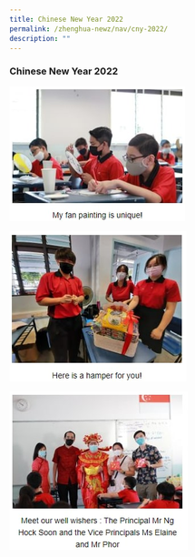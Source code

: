 ```yaml
---
title: Chinese New Year 2022
permalink: /zhenghua-newz/nav/cny-2022/
description: ""
---
```

### Chinese New Year 2022

![](/images/cny%202022%201.jpg)

![](/images/cny%202022%202.jpg)

![](/images/cny%202022%203.jpg)
